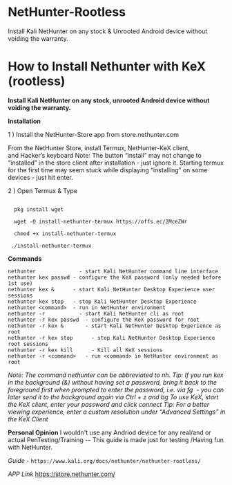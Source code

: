 # NetHunter-Rootless
Install Kali NetHunter on any stock &amp; Unrooted Android device without voiding the warranty.

<h1> How to Install Nethunter with KeX (rootless) </h1> 

__Install Kali NetHunter on any stock, unrooted Android device without voiding the warranty.__

**Installation**

1 ) 
Install the NetHunter-Store app from store.nethunter.com

From the NetHunter Store, install Termux, NetHunter-KeX client, and Hacker’s keyboard Note: The button “install” may not change to “installed” in the store client after installation - just ignore it. Starting termux for the first time may seem stuck while displaying “installing” on some devices - just hit enter.

2 ) 
Open Termux & Type 
```termux-setup-storage

  pkg install wget

  wget -O install-nethunter-termux https://offs.ec/2MceZWr

  chmod +x install-nethunter-termux

 ./install-nethunter-termux
 ```
__Commands__
```
nethunter	           - start Kali NetHunter command line interface
nethunter kex passwd - configure the KeX password (only needed before 1st use)
nethunter kex &	     - start Kali NetHunter Desktop Experience user sessions
nethunter kex stop   - stop Kali NetHunter Desktop Experience
nethunter <command>	 - run in NetHunter environment
nethunter -r	       - start Kali NetHunter cli as root
nethunter -r kex passwd	 - configure the KeX password for root
nethunter -r kex &	     - start Kali NetHunter Desktop Experience as root
nethunter -r kex stop	   - stop Kali NetHunter Desktop Experience root sessions
nethunter -r kex kill	   - Kill all KeX sessions
nethunter -r <command>	 - run <command> in NetHunter environment as root
```

*Note: The command nethunter can be abbreviated to nh. Tip: If you run kex in the background (&) without having set a password, bring it back to the foreground first when prompted to enter the password, i.e. via fg <job id> - you can later send it to the background again via Ctrl + z and bg <job id>
To use KeX, start the KeX client, enter your password and click connect Tip: For a better viewing experience, enter a custom resolution under “Advanced Settings” in the KeX Client*

__Personal Opinion__
I wouldn't use any Andriod device for any real/and or actual PenTesting/Training -- This guide is made just for testing /Having fun with NetHunter.

*Guide* - `https://www.kali.org/docs/nethunter/nethunter-rootless/`

*APP Link* https://store.nethunter.com/
